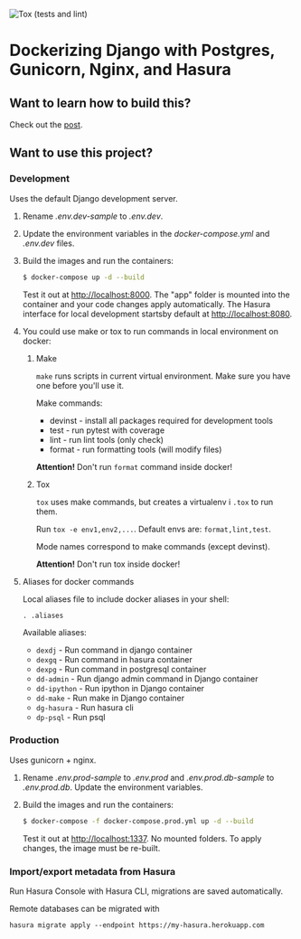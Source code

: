 ![Tox (tests and lint)](https://github.com/zagrajmy/zm-backend/workflows/Tox%20(tests%20and%20lint)/badge.svg?branch=master)

# Dockerizing Django with Postgres, Gunicorn, Nginx, and Hasura

## Want to learn how to build this?

Check out the [post](https://testdriven.io/dockerizing-django-with-postgres-gunicorn-and-nginx).

## Want to use this project?

### Development

Uses the default Django development server.

1. Rename *.env.dev-sample* to *.env.dev*.
1. Update the environment variables in the *docker-compose.yml* and *.env.dev* files.
1. Build the images and run the containers:

    ```sh
    $ docker-compose up -d --build
    ```

    Test it out at [http://localhost:8000](http://localhost:8000). The "app" folder is mounted into the container and your code changes apply automatically.
    The Hasura interface for local development startsby default at [http://localhost:8080](http://localhost:8080).
1. You could use make or tox to run commands in local environment on docker:
    1. Make

        `make` runs scripts in current virtual environment. Make sure you have one before you'll use it.

        Make commands:
        *  devinst - install all packages required for development tools
        *  test - run pytest with coverage
        *  lint - run lint tools (only check)
        *  format - run formatting tools (will modify files)

        **Attention!** Don't run `format` command inside docker!
    2. Tox

        `tox` uses make commands, but creates a virtualenv i `.tox` to run them.

        Run `tox -e env1,env2,...`. Default envs are: `format,lint,test`.

        Mode names correspond to make commands (except devinst).

        **Attention!** Don't run tox inside docker!
1. Aliases for docker commands

    Local aliases file to include docker aliases in your shell:

    `. .aliases`

    Available aliases:
    * `dexdj` - Run command in django container
    * `dexgq` - Run command in hasura container
    * `dexpg` - Run command in postgresql container
    * `dd-admin` - Run django admin command in Django container
    * `dd-ipython` - Run ipython in Django container
    * `dd-make` - Run make in Django container
    * `dg-hasura` - Run hasura cli
    * `dp-psql` - Run psql


### Production

Uses gunicorn + nginx.

1. Rename *.env.prod-sample* to *.env.prod* and *.env.prod.db-sample* to *.env.prod.db*. Update the environment variables.
1. Build the images and run the containers:

    ```sh
    $ docker-compose -f docker-compose.prod.yml up -d --build
    ```

    Test it out at [http://localhost:1337](http://localhost:1337). No mounted folders. To apply changes, the image must be re-built.

### Import/export metadata from Hasura

Run Hasura Console with Hasura CLI, migrations are saved automatically.

Remote databases can be migrated with
```
hasura migrate apply --endpoint https://my-hasura.herokuapp.com
```
